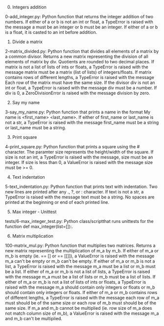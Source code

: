 0. Integers addition

0-add_integer.py: Python function that returns the integer addition of two numbers.
If either of a or b is not an int or float, a TypeError is raised with the message a must be an integer or b must be an integer.
If either of a or b is a float, it is casted to an int before addition.

1. Divide a matrix

2-matrix_divided.py: Python function that divides all elements of a matrix by a common divisor.
Returns a new matrix representing the division of all elements of matrix by div.
Quotients are rounded to two decimal places.
If matrix is not a list of lists of ints or floats, a TypeError is raised with the message matrix must be a matrix (list of lists) of integers/floats.
If matrix contains rows of different lengths, a TypeError is raised with the message Each row of the matrix must have the same size.
If the divisor div is not an int or float, a TypeError is raised with the message div must be a number.
If div is 0, a ZeroDivisionError is raised with the message division by zero.

2. Say my name

3-say_my_name.py: Python function that prints a name in the format My name is <first_name> <last_name>.
If either of first_name or last_name is not a str, a TypeError is raised with the message first_name must be a string or last_name must be a string.

3. Print square

4-print_square.py: Python function that prints a square using the # character.
The paramter size represents the height/width of the square.
If size is not an int, a TypeError is raised with the message, size must be an integer.
If size is less than 0, a ValueError is raised with the message size must be >= 0.

4. Text indentation

5-text_indentation.py: Python function that prints text with indentation.
Two new lines are printed after any ., ?, or : character.
If text is not a str, a TypeError is raised with the message text must be a string.
No spaces are printed at the beginning or end of each printed line.

5. Max integer - Unittest

tests/6-max_integer_test.py: Python class/scriptthat runs unittests for the function def max_integer(list=[]):.

6. Matrix multiplication

100-matrix_mul.py: Python function that multiplies two matrices.
Returns a new matrix representing the multiplication of m_a by m_b.
If either of m_a or m_b is empty (ie. == [] or == [[]]), a ValueError is raised with the message m_a can't be empty or m_b can't be empty.
If either of m_a or m_b is not a list, a TypeError is raised with the message m_a must be a list or m_b must be a list.
If either of m_a or m_b is not a list of lists, a TypeError is raised with the message m_a must be a list of lists or m_b must be a list of lists.
If either of m_a or m_b is not a list of lists of ints or floats, a TypeError is raised with the message m_a should contain only integers or floats or m_b should contain only integers or floats.
If either of m_a or m_b contains rows of different lengths, a TypeError is raised with the message each row of m_a must should be of the same size or each row of m_b must should be of the same size.
If m_a and m_b cannot be multiplied (ie. row size of m_a does not match column size of m_b), a ValueError is raised with the message m_a and m_b can't be multiplied.
